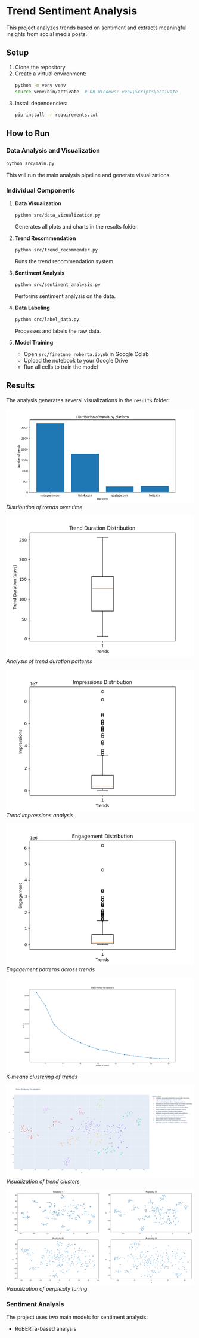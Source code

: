 # Trend Sentiment Analysis

This project analyzes trends based on sentiment and extracts meaningful
insights from social media posts.

## Setup

1. Clone the repository
2. Create a virtual environment:
   ```bash
   python -m venv venv
   source venv/bin/activate  # On Windows: venv\Scripts\activate
   ```
3. Install dependencies:
   ```bash
   pip install -r requirements.txt
   ```

## How to Run

### Data Analysis and Visualization

```bash
python src/main.py
```

This will run the main analysis pipeline and generate visualizations.

### Individual Components

1. **Data Visualization**

   ```bash
   python src/data_vizualization.py
   ```

   Generates all plots and charts in the results folder.

2. **Trend Recommendation**

   ```bash
   python src/trend_recommender.py
   ```

   Runs the trend recommendation system.

3. **Sentiment Analysis**

   ```bash
   python src/sentiment_analysis.py
   ```

   Performs sentiment analysis on the data.

4. **Data Labeling**

   ```bash
   python src/label_data.py
   ```

   Processes and labels the raw data.

5. **Model Training**
   - Open `src/finetune_roberta.ipynb` in Google Colab
   - Upload the notebook to your Google Drive
   - Run all cells to train the model

## Results

The analysis generates several visualizations in the `results` folder:

![Number of Trends](results/number_of_trends.png)
_Distribution of trends over time_

![Trend Duration](results/duration.png)
_Analysis of trend duration patterns_

![Impressions](results/impressions.png)
_Trend impressions analysis_

![Engagement](results/engagement.png)
_Engagement patterns across trends_

![K-means Clustering](results/kmeans.png)
_K-means clustering of trends_

![Trend Clusters](results/clusters.png)
_Visualization of trend clusters_

![Perplexity Tuning](results/perplexity_tuning.png)
_Visualization of perplexity tuning_

### Sentiment Analysis

The project uses two main models for sentiment analysis:

- RoBERTa-based analysis
